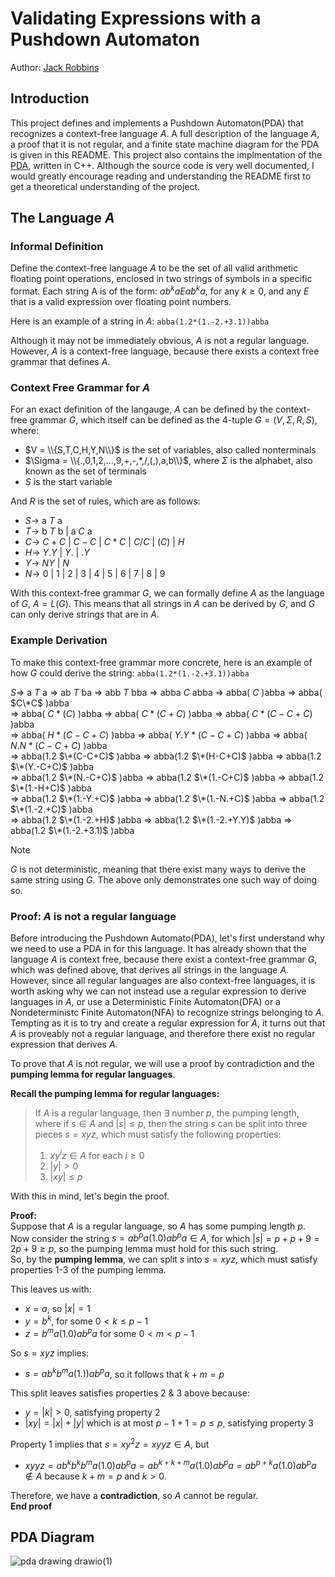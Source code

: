 # Validating Expressions with a Pushdown Automaton
Author: [Jack Robbins](https://www.github.com/jackr276)

## Introduction
This project defines and implements a Pushdown Automaton(PDA) that recognizes a context-free language $A$. A full description of the language $A$, a proof that it is not regular, and a finite state machine diagram for the PDA is given in this README. This project also contains the 
implmentation of the [PDA](https://github.com/jackr276/Expression-Validation-with-a-PDA/blob/main/src/pda.cpp), written in C++. Although the source code is very well documented, I would greatly encourage reading and understanding the README first to get a theoretical understanding
of the project.

## The Language $A$
### Informal Definition
Define the context-free language $A$ to be the set of all valid arithmetic floating point operations, enclosed in two strings of symbols in a specific format. Each string A is of the form:
$ab^kaEab^ka$, for any $k \geq 0$, and any $E$ that is a valid expression over floating point numbers. 

Here is an example of a string in $A$: `abba(1.2*(1.-2.+3.1))abba`

Although it may not be immediately obvious, $A$ is not a regular language. However, $A$ is a context-free language, because there exists a context free grammar that defines $A$.

### Context Free Grammar for $A$
For an exact definition of the langauge, $A$ can be defined by the context-free grammar $G$, which itself can be defined as the 4-tuple $G = (V, \Sigma, R, S)$, 
where:
 * $V = \\{S,T,C,H,Y,N\\}$ is the set of variables, also called nonterminals
 * $\Sigma = \\{.,0,1,2,...,9,+,-,*,/,(,),a,b\\}$, where $\Sigma$ is the alphabet, also known as the set of terminals
 * $S$ is the start variable

And $R$ is the set of rules, which are as follows:
 * $S \rightarrow$ a $T$ a
 * $T \rightarrow$ b $T$ b | a $C$ a
 * $C \rightarrow$ $C+C$ | $C-C$ | $C*C$ | $C/C$ | $(C)$ | $H$
 * $H \rightarrow$ $Y.Y$ | $Y.$ | $.Y$
 * $Y \rightarrow$ $NY$ | $N$
 * $N \rightarrow$ 0 | 1 | 2 | 3 | 4 | 5 | 6 | 7 | 8 | 9

With this context-free grammar $G$, we can formally define $A$ as the language of $G$, $A = L(G)$. This means that all strings in $A$ can be derived by $G$, and $G$ can only derive strings that are in $A$.

### Example Derivation
To make this context-free grammar more concrete, here is an example of how $G$ could derive the string: `abba(1.2*(1.-2.+3.1))abba`

$S \Rightarrow$ a $T$ a $\Rightarrow$ ab $T$ ba $\Rightarrow$ abb $T$ bba $\Rightarrow$ abba $C$ abba $\Rightarrow$ abba( $C$ )abba $\Rightarrow$ abba( $C\*C$ )abba  
  $\Rightarrow$ abba( $C*(C)$ )abba $\Rightarrow$ abba( $C*(C+C)$ )abba $\Rightarrow$ abba( $C*(C-C+C)$ )abba  
  $\Rightarrow$ abba( $H*(C-C+C)$ )abba $\Rightarrow$ abba( $Y.Y*(C-C+C)$ )abba $\Rightarrow$ abba( $N.N*(C-C+C)$ )abba  
  $\Rightarrow$ abba(1.2 $\*(C-C+C)$ )abba $\Rightarrow$ abba(1.2 $\*(H-C+C)$ )abba $\Rightarrow$ abba(1.2 $\*(Y.-C+C)$ )abba  
  $\Rightarrow$ abba(1.2 $\*(N.-C+C)$ )abba $\Rightarrow$ abba(1.2 $\*(1.-C+C)$ )abba $\Rightarrow$ abba(1.2 $\*(1.-H+C)$ )abba  
  $\Rightarrow$ abba(1.2 $\*(1.-Y.+C)$ )abba $\Rightarrow$ abba(1.2 $\*(1.-N.+C)$ )abba $\Rightarrow$ abba(1.2 $\*(1.-2.+C)$ )abba  
  $\Rightarrow$ abba(1.2 $\*(1.-2.+H)$ )abba $\Rightarrow$ abba(1.2 $\*(1.-2.+Y.Y)$ )abba $\Rightarrow$ abba(1.2 $\*(1.-2.+3.1)$ )abba

>[!NOTE]
>$G$ is not deterministic, meaning that there exist many ways to derive the same string using $G$. The above only demonstrates one such way of doing so.

### Proof: $A$ is not a regular language
Before introducing the Pushdown Automato(PDA), let's first understand why we need to use a PDA in for this language. It has already shown that the language $A$ is context free, because there exist a context-free grammar $G$, which was defined above, that derives all strings in the language
$A$. However, since all regular languages are also context-free languages, it is worth asking why we can not instead use a regular expression to derive languages in $A$, or use a Deterministic Finite Automaton(DFA) or a Nondeterministc Finite Automaton(NFA) to recognize strings belonging to
$A$. Tempting as it is to try and create a regular expression for $A$, it turns out that $A$ is proveably not a regular language, and therefore there exist no regular expression that derives $A$.

To prove that $A$ is not regular, we will use a proof by contradiction and the **pumping lemma for regular languages**.

**Recall the pumping lemma for regular languages:**
> If $A$ is a regular language, then $\exists$ number $p$, the pumping length, where if $s \in A$ and $|s| \leq p$, then the string $s$ can be split into three pieces $s = xyz$, which must satisfy the following properties:
> 1. $xy^iz \in A$ for each $i \geq 0$
> 2. $|y| \gt 0$
> 3. $|xy| \leq p$

With this in mind, let's begin the proof.

**Proof:**  
Suppose that $A$ is a regular language, so $A$ has some pumping length $p$.  
Now consider the string $s = ab^pa(1.0)ab^pa \in A$, for which $|s| = p+p+9 = 2p+9 \geq p$, so the pumping lemma must hold for this such string.  
So, by the **pumping lemma**, we can split $s$ into $s = xyz$, which must satisfy properties 1-3 of the pumping lemma.   

This leaves us with:   
* $x = a$, so $|x| = 1$
* $y = b^k$, for some $0 \lt k \leq p-1$
* $z = b^ma(1.0)ab^pa$ for some $0 \lt m \lt p-1$

So $s = xyz$ implies:  
* $s = ab^kb^ma(1.))ab^pa$, so it follows that $k+m = p$

This split leaves satisfies properties 2 & 3 above because:   
* $y = |k| \gt 0$, satisfying property 2
* $|xy| = |x| + |y|$ which is at most $p-1 + 1 = p \leq p$, satisfying property 3

Property 1 implies that $s = xy^2z = xyyz \in A$, but  
* $xyyz = ab^kb^kb^ma(1.0)ab^pa = ab^{k+k+m}a(1.0)ab^pa = ab^{p+k}a(1.0)ab^pa \notin A$
  because $k+m = p$ and $k \gt 0$.
  
Therefore, we have a **contradiction**, so $A$ cannot be regular.  
**End proof**


## PDA Diagram
![pda drawing drawio(1)](https://github.com/jackr276/Expression-Validation-with-a-PDA/assets/113046361/1205c8ae-bdf5-4aae-9cd4-0d8c5c649076)
